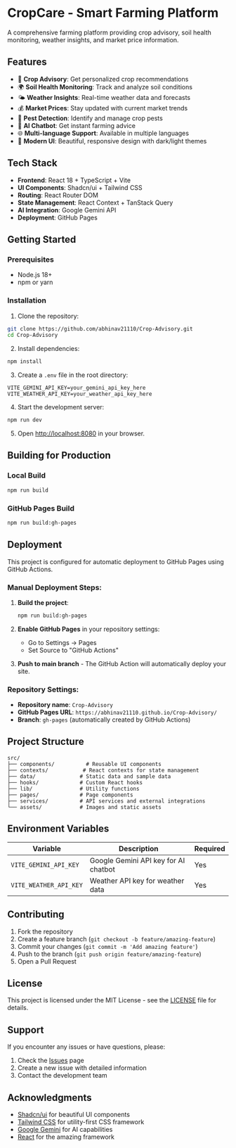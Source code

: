 # CropCare - Smart Farming Platform

A comprehensive farming platform providing crop advisory, soil health monitoring, weather insights, and market price information.

## Features

- 🌱 **Crop Advisory**: Get personalized crop recommendations
- 🌍 **Soil Health Monitoring**: Track and analyze soil conditions
- 🌤️ **Weather Insights**: Real-time weather data and forecasts
- 💰 **Market Prices**: Stay updated with current market trends
- 🐛 **Pest Detection**: Identify and manage crop pests
- 💬 **AI Chatbot**: Get instant farming advice
- 🌐 **Multi-language Support**: Available in multiple languages
- 🎨 **Modern UI**: Beautiful, responsive design with dark/light themes

## Tech Stack

- **Frontend**: React 18 + TypeScript + Vite
- **UI Components**: Shadcn/ui + Tailwind CSS
- **Routing**: React Router DOM
- **State Management**: React Context + TanStack Query
- **AI Integration**: Google Gemini API
- **Deployment**: GitHub Pages

## Getting Started

### Prerequisites

- Node.js 18+ 
- npm or yarn

### Installation

1. Clone the repository:
```bash
git clone https://github.com/abhinav21110/Crop-Advisory.git
cd Crop-Advisory
```

2. Install dependencies:
```bash
npm install
```

3. Create a `.env` file in the root directory:
```env
VITE_GEMINI_API_KEY=your_gemini_api_key_here
VITE_WEATHER_API_KEY=your_weather_api_key_here
```

4. Start the development server:
```bash
npm run dev
```

5. Open [http://localhost:8080](http://localhost:8080) in your browser.

## Building for Production

### Local Build
```bash
npm run build
```

### GitHub Pages Build
```bash
npm run build:gh-pages
```

## Deployment

This project is configured for automatic deployment to GitHub Pages using GitHub Actions.

### Manual Deployment Steps:

1. **Build the project**:
   ```bash
   npm run build:gh-pages
   ```

2. **Enable GitHub Pages** in your repository settings:
   - Go to Settings → Pages
   - Set Source to "GitHub Actions"

3. **Push to main branch** - The GitHub Action will automatically deploy your site.

### Repository Settings:

- **Repository name**: `Crop-Advisory`
- **GitHub Pages URL**: `https://abhinav21110.github.io/Crop-Advisory/`
- **Branch**: `gh-pages` (automatically created by GitHub Actions)

## Project Structure

```
src/
├── components/          # Reusable UI components
├── contexts/           # React contexts for state management
├── data/              # Static data and sample data
├── hooks/             # Custom React hooks
├── lib/               # Utility functions
├── pages/             # Page components
├── services/          # API services and external integrations
└── assets/            # Images and static assets
```

## Environment Variables

| Variable | Description | Required |
|----------|-------------|----------|
| `VITE_GEMINI_API_KEY` | Google Gemini API key for AI chatbot | Yes |
| `VITE_WEATHER_API_KEY` | Weather API key for weather data | Yes |

## Contributing

1. Fork the repository
2. Create a feature branch (`git checkout -b feature/amazing-feature`)
3. Commit your changes (`git commit -m 'Add amazing feature'`)
4. Push to the branch (`git push origin feature/amazing-feature`)
5. Open a Pull Request

## License

This project is licensed under the MIT License - see the [LICENSE](LICENSE) file for details.

## Support

If you encounter any issues or have questions, please:
1. Check the [Issues](https://github.com/abhinav21110/Crop-Advisory/issues) page
2. Create a new issue with detailed information
3. Contact the development team

## Acknowledgments

- [Shadcn/ui](https://ui.shadcn.com/) for beautiful UI components
- [Tailwind CSS](https://tailwindcss.com/) for utility-first CSS framework
- [Google Gemini](https://ai.google.dev/) for AI capabilities
- [React](https://react.dev/) for the amazing framework
